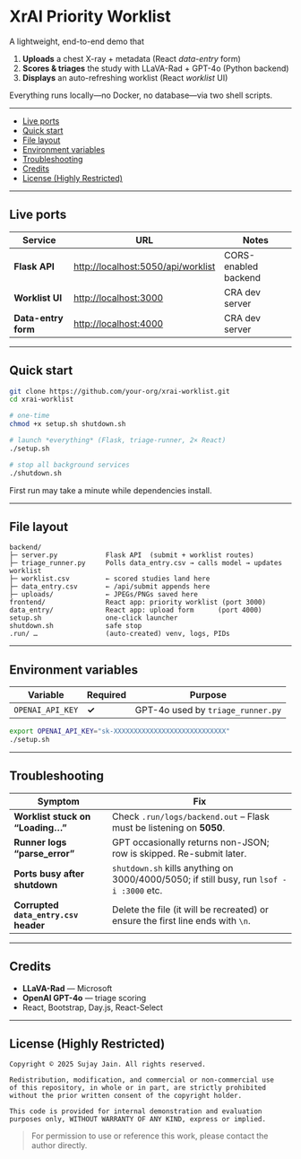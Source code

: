 # XrAI Priority Worklist

A lightweight, end-to-end demo that

1. **Uploads** a chest X-ray + metadata (React *data-entry* form)
2. **Scores & triages** the study with LLaVA-Rad + GPT-4o (Python backend)
3. **Displays** an auto-refreshing worklist (React *worklist* UI)

Everything runs locally—no Docker, no database—via two shell scripts.

---

* [Live ports](#live-ports)
* [Quick start](#quick-start)
* [File layout](#file-layout)
* [Environment variables](#environment-variables)
* [Troubleshooting](#troubleshooting)
* [Credits](#credits)
* [License (Highly Restricted)](#license-highly-restricted)

---

## Live ports

| Service             | URL                                                                      | Notes                |
| ------------------- | ------------------------------------------------------------------------ | -------------------- |
| **Flask API**       | [http://localhost:5050/api/worklist](http://localhost:5050/api/worklist) | CORS-enabled backend |
| **Worklist UI**     | [http://localhost:3000](http://localhost:3000)                           | CRA dev server       |
| **Data-entry form** | [http://localhost:4000](http://localhost:4000)                           | CRA dev server       |

---

## Quick start

```bash
git clone https://github.com/your-org/xrai-worklist.git
cd xrai-worklist

# one-time
chmod +x setup.sh shutdown.sh

# launch *everything* (Flask, triage-runner, 2× React)
./setup.sh

# stop all background services
./shutdown.sh
```

First run may take a minute while dependencies install.

---

## File layout

```text
backend/
├─ server.py            Flask API  (submit + worklist routes)
├─ triage_runner.py     Polls data_entry.csv → calls model → updates worklist
├─ worklist.csv         ← scored studies land here
├─ data_entry.csv       ← /api/submit appends here
├─ uploads/             ← JPEGs/PNGs saved here
frontend/               React app: priority worklist (port 3000)
data_entry/             React app: upload form      (port 4000)
setup.sh                one-click launcher
shutdown.sh             safe stop
.run/ …                 (auto-created) venv, logs, PIDs
```

---

## Environment variables

| Variable         | Required | Purpose                           |
| ---------------- | -------- | --------------------------------- |
| `OPENAI_API_KEY` | **✓**    | GPT-4o used by `triage_runner.py` |

```bash
export OPENAI_API_KEY="sk-XXXXXXXXXXXXXXXXXXXXXXXXXXXX"
./setup.sh
```

---

## Troubleshooting

| Symptom                               | Fix                                                                                     |
| ------------------------------------- | --------------------------------------------------------------------------------------- |
| **Worklist stuck on “Loading…”**      | Check `.run/logs/backend.out` – Flask must be listening on **5050**.                    |
| **Runner logs “parse\_error”**        | GPT occasionally returns non-JSON; row is skipped. Re-submit later.                     |
| **Ports busy after shutdown**         | `shutdown.sh` kills anything on 3000/4000/5050; if still busy, run `lsof -i :3000` etc. |
| **Corrupted `data_entry.csv` header** | Delete the file (it will be recreated) or ensure the first line ends with `\n`.         |

---

## Credits

* **LLaVA-Rad** — Microsoft
* **OpenAI GPT-4o** — triage scoring
* React, Bootstrap, Day.js, React-Select

---

## License (Highly Restricted)

```
Copyright © 2025 Sujay Jain. All rights reserved.

Redistribution, modification, and commercial or non-commercial use
of this repository, in whole or in part, are strictly prohibited
without the prior written consent of the copyright holder.

This code is provided for internal demonstration and evaluation
purposes only, WITHOUT WARRANTY OF ANY KIND, express or implied.
```

> For permission to use or reference this work, please contact the author directly.
